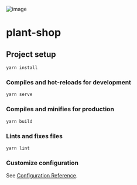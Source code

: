 ![image](https://github.com/hyper-devcat/frontend-crash-course/blob/main/src/assets/img/final.jpg)

# plant-shop

## Project setup

```
yarn install
```

### Compiles and hot-reloads for development

```
yarn serve
```

### Compiles and minifies for production

```
yarn build
```

### Lints and fixes files

```
yarn lint
```

### Customize configuration

See [Configuration Reference](https://cli.vuejs.org/config/).
